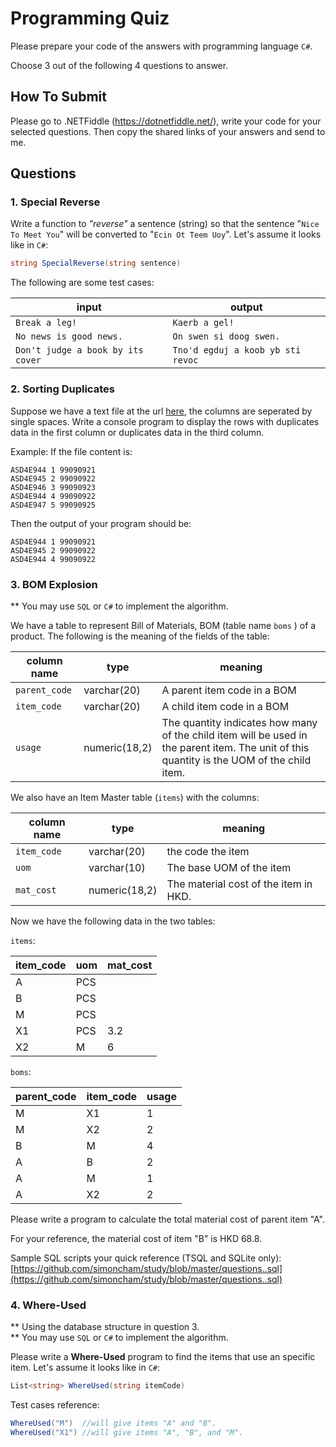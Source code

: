 # Programming Quiz

Please prepare your code of the answers with programming language `C#`.

Choose 3 out of the following 4 questions to answer. 

## How To Submit

Please go to .NETFiddle (https://dotnetfiddle.net/), write your code for your selected questions. Then copy the shared links of your answers and send to me.

## Questions

### 1.  Special Reverse

Write a function  to *"reverse"* a sentence (string) so that the sentence  "`Nice To Meet You`" will be converted to "`Ecin Ot Teem Uoy`". Let's assume it looks like in `C#`:

```cs
string SpecialReverse(string sentence)
```

The following are some test cases:

  |input|output|
  |--|--|
  |`Break a leg!`| `Kaerb a gel!`|
  |`No news is good news.`| `On swen si doog swen.`|
  |`Don't judge a book by its cover`|`Tno'd egduj a koob yb sti revoc`


### 2. Sorting Duplicates

Suppose we have a text file at the url [here](https://raw.githubusercontent.com/simoncham/study/master/questions.txt), the columns are seperated by single spaces.  Write a console program to display the rows with duplicates data in  the first column or duplicates data in the third column.

  Example:  If the file content is:

  ```
  ASD4E944 1 99090921
  ASD4E945 2 99090922
  ASD4E946 3 99090923
  ASD4E944 4 99090922
  ASD4E947 5 99090925
  ```

  Then the output of your program should be:

  ```
  ASD4E944 1 99090921
  ASD4E945 2 99090922
  ASD4E944 4 99090922
  ```
   

### 3. BOM Explosion

** You may use `SQL` or `C#` to implement the algorithm.

We have a table to represent Bill of Materials, BOM (table name `boms` ) of a product. The following is the meaning of the fields of the table:

| column name | type | meaning |
|--|--|--|
| `parent_code`| varchar(20) | A parent item code in a BOM |
| `item_code` | varchar(20) | A child item code in a BOM |
| `usage` |  numeric(18,2) | The quantity indicates how many of the child item will be used in the parent item. The unit of this quantity is the UOM of the child item. |
    
    
We also have an Item Master table (`items`) with the columns:

| column name | type | meaning |
|--|--|--|
| `item_code` | varchar(20) | the code the item
| `uom`| varchar(10) | The base UOM of the item 
| `mat_cost` | numeric(18,2) | The material cost of the item in HKD.
    

Now we have the following data in the two tables:

`items`:

|item_code|uom|mat_cost|
|--|--|--|
|A|PCS| |
|B|PCS| |
|M|PCS| |
|X1|PCS|3.2|
|X2|M|6|


`boms`:

|parent_code|item_code|usage|
|--|--|--|
|M |X1| 1|
|M |X2| 2|
|B | M| 4|
|A | B| 2|
|A | M| 1|
|A |X2| 2|

Please write a program to calculate the total material cost of parent item "A".

For your reference, the material cost of item "B" is HKD 68.8.

Sample SQL scripts your quick reference (TSQL and SQLite only): [https://github.com/simoncham/study/blob/master/questions..sql](https://github.com/simoncham/study/blob/master/questions..sql)

### 4. Where-Used

** Using the database structure in question 3.  
** You may use `SQL` or `C#` to implement the algorithm.

Please write a **Where-Used** program to find the items that use an specific item. Let's assume it looks like in `C#`:

```cs
List<string> WhereUsed(string itemCode) 
```
Test cases reference:

```cs
WhereUsed("M")  //will give items "A" and "B".  
WhereUsed("X1") //will give items "A", "B", and "M".  
```
